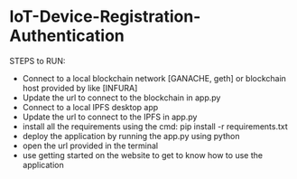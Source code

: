 # IoT-Device-Registration-Authentication
STEPS to RUN:
 - Connect to a local blockchain network [GANACHE, geth] or blockchain host provided by like [INFURA]
 - Update the url to connect to the blockchain in app.py
 - Connect to a local IPFS desktop app 
 - Update the url to connect to the IPFS in app.py
 - install all the requirements using the cmd: pip install -r requirements.txt
 - deploy the application by running the app.py using python 
 - open the url provided in the terminal 
 - use getting started on the website to get to know how to use the application
